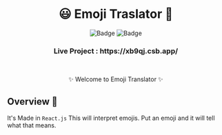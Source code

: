 
<h1 align="center">
        😃 Emoji Traslator  🖤
</h1>

<div align="center">

![Badge](https://img.shields.io/badge/Tech_Stack-React-blue) ![Badge](https://img.shields.io/badge/NeogCamp-MarkEight-cyan)

</div>

<h3 align="center">
          Live Project : https://xb9qj.csb.app/
</h3>
<br />
 <p align="center">
    ✨ Welcome to Emoji Translator ✨ <br />
 </p>
 
 
 ## Overview 🔨
 
 It's Made in `React.js`
 This will interpret emojis. Put an emoji and it will tell what that means. 
 
